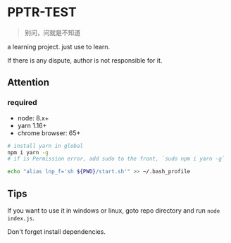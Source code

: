 # PPTR-TEST

> 别问，问就是不知道

a learning project. just use to learn.

If there is any dispute, author is not responsible for it.

## Attention

### required

- node: 8.x+
- yarn 1.16+
- chrome browser: 65+

```bash
# install yarn in global
npm i yarn -g
# if is Permission error, add sudo to the front, `sudo npm i yarn -g`
```

```bash
echo "alias lnp_f='sh ${PWD}/start.sh'" >> ~/.bash_profile
```

## Tips

If you want to use it in windows or linux, goto repo directory and run `node index.js`.

Don't forget install dependencies.
